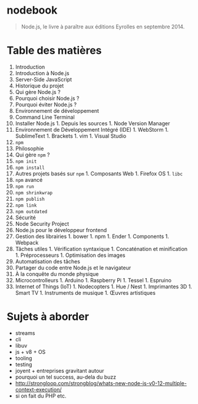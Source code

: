# nodebook

> Node.js, le livre à paraître aux éditions Eyrolles en septembre 2014.

# Table des matières

1. Introduction
1. Introduction à Node.js
  1. Server-Side JavaScript
  1. Historique du projet
  1. Qui gère Node.js ? 
  1. Pourquoi choisir Node.js ?
  1. Pourquoi éviter Node.js ?
1. Environnement de développement
  1. Command Line Terminal
  1. Installer Node.js
    1. Depuis les sources
    1. Node Version Manager
  1. Environnement de Développement Intégré (IDE)
    1. WebStorm
    1. SublimeText
    1. Brackets
    1. vim
    1. Visual Studio
1. `npm`
  1. Philosophie
  1. Qui gère `npm` ?
  1. `npm init`
  1. `npm install`
  1. Autres projets basés sur `npm`
    1. Composants Web
    1. Firefox OS
    1. `libc`
1. `npm` avancé
  1. `npm run`
  1. `npm shrinkwrap`
  1. `npm publish`
  1. `npm link`
  1. `npm outdated`
1. Sécurité
  1. Node Security Project 
1. Node.js pour le développeur frontend
  1. Gestion des librairies
    1. bower
    1. npm
    1. Ender
    1. Components
    1. Webpack
  1. Tâches utiles
    1. Vérification syntaxique
    1. Concaténation et minification
    1. Préprocesseurs
    1. Optimisation des images
  1. Automatisation des tâches
  1. Partager du code entre Node.js et le navigateur
1. À la conquête du monde physique
  1. Microcontrolleurs
    1. Arduino
    1. Raspberry Pi
    1. Tessel
    1. Espruino
  1. Internet of Things (IoT)
    1. Nodecopters
    1. Hue / Nest
    1. Imprimantes 3D
    1. Smart TV
    1. Instruments de musique
    1. Œuvres artistiques


# Sujets à aborder

- streams
- cli
- libuv
- js + v8 + OS
- tooling
- testing
- joyent + entreprises gravitant autour
- pourquoi un tel success, au-dela du buzz
- http://strongloop.com/strongblog/whats-new-node-js-v0-12-multiple-context-execution/
- si on fait du PHP etc.
